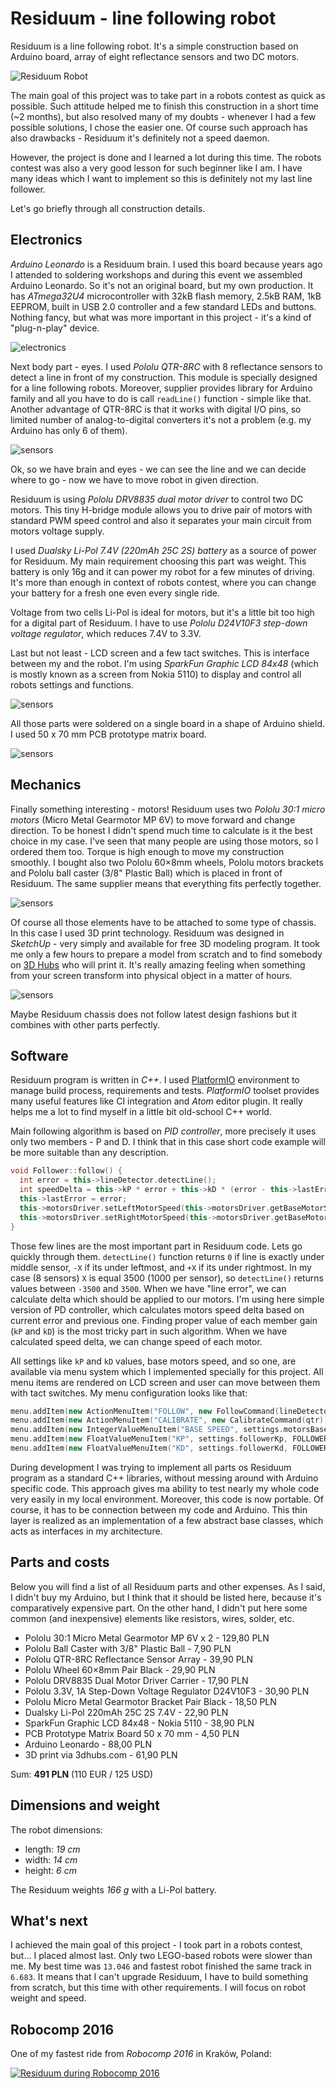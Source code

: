 # Residuum - line following robot

Residuum is a line following robot. It's a simple construction based on Arduino
board, array of eight reflectance sensors and two DC motors.

![Residuum Robot](/other/photos/photo_1.jpg?raw=true)

The main goal of this project was to take part in a robots contest as quick as
possible. Such attitude helped me to finish this construction in a short time
(~2 months), but also resolved many of my doubts - whenever I had a few possible
solutions, I chose the easier one. Of course such approach has also drawbacks -
Residuum it's definitely not a speed daemon.

However, the project is done and I learned a lot during this time. The robots
contest was also a very good lesson for such beginner like I am. I have many
ideas which I want to implement so this is definitely not my last line follower.

Let's go briefly through all construction details.

## Electronics

*Arduino Leonardo* is a Residuum brain. I used this board because years ago I
attended to soldering workshops and during this event we assembled Arduino
Leonardo. So it's not an original board, but my own production. It has
*ATmega32U4* microcontroller with 32kB flash memory, 2.5kB RAM, 1kB EEPROM, built
in USB 2.0 controller and a few standard LEDs and buttons. Nothing fancy, but
what was more important in this project - it's a kind of "plug-n-play" device.

![electronics](/other/photos/photo_electronics.jpg?raw=true)

Next body part - eyes. I used *Pololu QTR-8RC* with 8 reflectance sensors to
detect a line in front of my construction. This module is specially designed for
a line following robots. Moreover, supplier provides library for Arduino family
and all you have to do is call `readLine()` function - simple like that. Another
advantage of QTR-8RC is that it works with digital I/O pins, so limited number
of analog-to-digital converters it's not a problem (e.g. my Arduino has only 6
of them).

![sensors](/other/photos/photo_sensors.jpg?raw=true)

Ok, so we have brain and eyes - we can see the line and we can decide where to
go - now we have to move robot in given direction.

Residuum is using *Pololu DRV8835 dual motor driver* to control two DC motors.
This tiny H-bridge module allows you to drive pair of motors with standard PWM
speed control and also it separates your main circuit from motors voltage
supply.

I used *Dualsky Li-Pol 7.4V (220mAh 25C 2S) battery* as a source of power for
Residuum. My main requirement choosing this part was weight. This battery is
only 16g and it can power my robot for a few minutes of driving. It's more than
enough in context of robots contest, where you can change your battery for a
fresh one even every single ride.

Voltage from two cells Li-Pol is ideal for motors, but it's a little bit too
high for a digital part of Residuum. I have to use *Pololu D24V10F3 step-down
voltage regulator*, which reduces 7.4V to 3.3V.

Last but not least - LCD screen and a few tact switches. This is interface
between my and the robot. I'm using *SparkFun Graphic LCD 84x48* (which is mostly
known as a screen from Nokia 5110) to display and control all robots settings
and functions.

![sensors](/other/photos/photo_board.jpg?raw=true)

All those parts were soldered on a single board in a shape of Arduino shield. I
used 50 x 70 mm PCB prototype matrix board.

![sensors](/other/schema.png?raw=true)

## Mechanics

Finally something interesting - motors! Residuum uses two *Pololu 30:1 micro
motors* (Micro Metal Gearmotor MP 6V) to move forward and change direction. To be
honest I didn't spend much time to calculate is it the best choice in my case.
I've seen that many people are using those motors, so I ordered them too. Torque
is high enough to move my construction smoothly. I bought also two Pololu 60×8mm
wheels, Pololu motors brackets and Pololu ball caster (3/8" Plastic Ball) which
is placed in front of Residuum. The same supplier means that everything fits
perfectly together.

![sensors](/other/photos/photo_mechanics.jpg?raw=true)

Of course all those elements have to be attached to some type of chassis. In
this case I used 3D print technology. Residuum was designed in *SketchUp* - very
simply and available for free 3D modeling program. It took me only a few hours
to prepare a model from scratch and to find somebody on [3D Hubs](https://www.3dhubs.com/)
who will print it. It's really amazing feeling when something from your screen
transform into physical object in a matter of hours.

![sensors](/other/photos/photo_chassis_3d.gif?raw=true)

Maybe Residuum chassis does not follow latest design fashions but it combines
with other parts perfectly.

## Software

Residuum program is written in *C++*. I used [PlatformIO](http://platformio.org/)
environment to manage build process, requirements and tests. *PlatformIO*
toolset provides many useful features like CI integration and *Atom* editor
plugin. It really helps me a lot to find myself in a little bit old-school C++
world.

Main following algorithm is based on *PID controller*, more precisely it uses
only two members - P and D. I think that in this case short code example will be
more suitable than any description.

```cpp
void Follower::follow() {
  int error = this->lineDetector.detectLine();
  int speedDelta = this->kP * error + this->kD * (error - this->lastError);
  this->lastError = error;
  this->motorsDriver.setLeftMotorSpeed(this->motorsDriver.getBaseMotorSpeed() + speedDelta);
  this->motorsDriver.setRightMotorSpeed(this->motorsDriver.getBaseMotorSpeed() - speedDelta);
}
```

Those few lines are the most important part in Residuum code. Lets go quickly
through them. `detectLine()` function returns `0` if line is exactly under
middle sensor, `-X` if its under leftmost, and `+X` if its under rightmost. In
my case (8 sensors) `X` is equal 3500 (1000 per sensor), so `detectLine()`
returns values between `-3500` and `3500`. When we have "line error", we can
calculate delta which should be applied to our motors. I'm using here simple
version of PD controller, which calculates motors speed delta based on current
error and previous one. Finding proper value of each member gain (`kP` and `kD`)
is the most tricky part in such algorithm. When we have calculated speed delta,
we can change speed of each motor.

All settings like `kP` and `kD` values, base motors speed, and so one, are
available via menu system which I implemented specially for this project. All
menu items are rendered on LCD screen and user can move between them with tact
switches. My menu configuration looks like that:

```cpp
menu.addItem(new ActionMenuItem("FOLLOW", new FollowCommand(lineDetector, motorsDriver, EDIT_BUTTON_PIN)));
menu.addItem(new ActionMenuItem("CALIBRATE", new CalibrateCommand(qtr)));
menu.addItem(new IntegerValueMenuItem("BASE SPEED", settings.motorsBaseSpeed, new UpdateMotorsBaseSpeedCommand()));
menu.addItem(new FloatValueMenuItem("KP", settings.followerKp, FOLLOWER_KP_BASE, new UpdateFollowerKpCommand()));
menu.addItem(new FloatValueMenuItem("KD", settings.followerKd, FOLLOWER_KD_BASE, new UpdateFollowerKdCommand()));
```

During development I was trying to implement all parts os Residuum program
as a standard C++ libraries, without messing around with Arduino specific code.
This approach gives ma ability to test nearly my whole code very easily in my
local environment. Moreover, this code is now portable. Of course, it has to be
connection between my code and Arduino. This thin layer is realized
as an implementation of a few abstract base classes, which acts as interfaces in
my architecture.

## Parts and costs

Below you will find a list of all Residuum parts and other expenses. As I said,
I didn't buy my Arduino, but I think that it should be listed here, because it's
comparatively expensive part. On the other hand, I didn't put here some
common (and inexpensive) elements like resistors, wires, solder, etc.

* Pololu 30:1 Micro Metal Gearmotor MP 6V x 2 - 129,80 PLN
* Pololu Ball Caster with 3/8" Plastic Ball - 7,90 PLN
* Pololu QTR-8RC Reflectance Sensor Array - 39,90 PLN
* Pololu Wheel 60×8mm Pair Black - 29,90 PLN
* Pololu DRV8835 Dual Motor Driver Carrier - 17,90 PLN
* Pololu 3.3V, 1A Step-Down Voltage Regulator D24V10F3 - 30,90 PLN
* Pololu Micro Metal Gearmotor Bracket Pair Black - 18,50 PLN
* Dualsky Li-Pol 220mAh 25C 2S 7.4V - 22,90 PLN
* SparkFun Graphic LCD 84x48 - Nokia 5110 - 38,90 PLN
* PCB Prototype Matrix Board 50 x 70 mm  - 4,50 PLN
* Arduino Leonardo - 88,00 PLN
* 3D print via 3dhubs.com - 61,90 PLN

Sum: **491 PLN** (110 EUR / 125 USD)

## Dimensions and weight

The robot dimensions:

- length: *19 cm*
- width: *14 cm*
- height: *6 cm*

The Residuum weights *166 g* with a Li-Pol battery.

## What's next

I achieved the main goal of this project - I took part in a robots contest,
but... I placed almost last. Only two LEGO-based robots were slower than me. My
best time was `13.046` and fastest robot finished the same track in `6.683`. It
means that I can't upgrade Residuum, I have to build something from scratch, but
this time with other requirements. I will focus on robot weight and speed.

## Robocomp 2016

One of my fastest ride from *Robocomp 2016* in Kraków, Poland:

[![Residuum during Robocomp 2016](https://img.youtube.com/vi/713GhhHsxbs/0.jpg)](https://www.youtube.com/watch?v=713GhhHsxbs)
